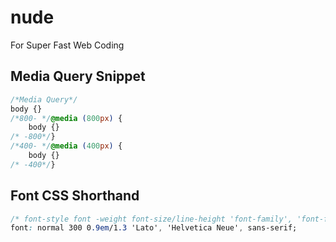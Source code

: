 # nude
For Super Fast Web Coding

## Media Query Snippet
```css
/*Media Query*/
body {}
/*800- */@media (800px) {
    body {}
/* -800*/}
/*400- */@media (400px) {
    body {}
/* -400*/}
```
## Font CSS Shorthand

```css
/* font-style font -weight font-size/line-height 'font-family', 'font-family', fallback */
font: normal 300 0.9em/1.3 'Lato', 'Helvetica Neue', sans-serif;
```
